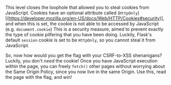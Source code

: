 This level closes the loophole that allowed you to steal cookies from JavaScript.
Cookies have an optional attribute called (`HttpOnly`)[(https://developer.mozilla.org/en-US/docs/Web/HTTP/Cookies#security)], and when this is set, the cookie is not able to be accessed by JavaScript (e.g. `document.cookie`)
This is a security measure, aimed to prevent exactly the type of cookie pilfering that you have been doing.
Luckily, Flask's default `session` cookie is set to be `HttpOnly`, so you cannot steal it from JavaScript.

So, now how would you get the flag with your CSRF-to-XSS shenanigans?
Luckily, you don't _need_ the cookie!
Once you have JavaScript execution within the page, you can freely `fetch()` other pages without worrying about the Same Origin Policy, since you now live in the same Origin.
Use this, read the page with the flag, and win!
